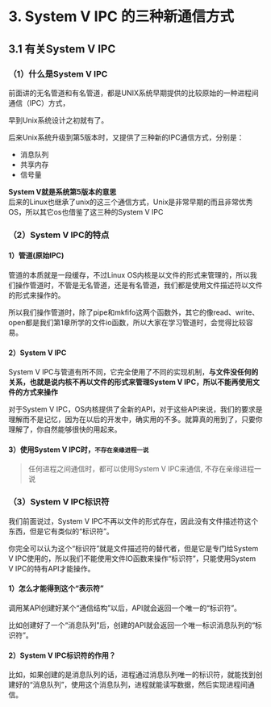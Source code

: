 # 3. System V IPC 的三种新通信方式

## 3.1 有关System V IPC

### （1）什么是System V IPC

前面讲的无名管道和有名管道，都是UNIX系统早期提供的比较原始的一种进程间通信（IPC）方式，

早到Unix系统设计之初就有了。

后来Unix系统升级到第5版本时，又提供了三种新的IPC通信方式，分别是：

+ 消息队列
+ 共享内存
+ 信号量

**System V就是系统第5版本的意思**  
后来的Linux也继承了unix的这三个通信方式，Unix是非常早期的而且非常优秀OS，所以其它os也借鉴了这三种的System V IPC

### （2）System V IPC的特点

#### 1）管道(原始IPC)

管道的本质就是一段缓存，不过Linux OS内核是以文件的形式来管理的，所以我们操作管道时，不管是无名管道，还是有名管道，我们都是使用文件描述符以文件的形式来操作的。

所以我们操作管道时，除了pipe和mkfifo这两个函数外，其它的像read、write、open都是我们第1章所学的文件io函数，所以大家在学习管道时，会觉得比较容易。

#### 2）System V IPC

System V IPC与管道有所不同，它完全使用了不同的实现机制，**与文件没任何的关系，也就是说内核不再以文件的形式来管理System V IPC，所以不能再使用文件的方式来操作**

对于System V IPC，OS内核提供了全新的API，对于这些API来说，我们的要求是理解而不是记忆，因为在以后的开发中，确实用的不多。就算真的用到了，只要你理解了，你自然能够很快的用起来。

#### 3）使用System V IPC时，`不存在亲缘进程一说`

> 任何进程之间通信时，都可以使用System V IPC来通信, 不存在亲缘进程一说

### （3）System V IPC标识符

我们前面说过，System V IPC不再以文件的形式存在，因此没有文件描述符这个东西，但是它有类似的“标识符”。

你完全可以认为这个“标识符”就是文件描述符的替代者，但是它是专门给System V IPC使用的，所以我们不能使用文件IO函数来操作“标识符”，只能使用System V IPC的特有API才能操作。

#### 1）怎么才能得到这个“表示符”

调用某API创建好某个“通信结构”以后，API就会返回一个唯一的“标识符”。

比如创建好了一个“消息队列”后，创建的API就会返回一个唯一标识消息队列的“标识符”。

#### 2）System V IPC标识符的作用？

比如，如果创建的是消息队列的话，进程通过消息队列唯一的标识符，就能找到创建好的“消息队列”，使用这个消息队列，进程就能读写数据，然后实现进程间通信。